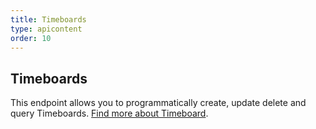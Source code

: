 ```yaml
---
title: Timeboards
type: apicontent
order: 10
---
```


## Timeboards

This endpoint allows you to programmatically create, update delete and query Timeboards. [Find more about Timeboard](/graphing/dashboards/timeboard).
